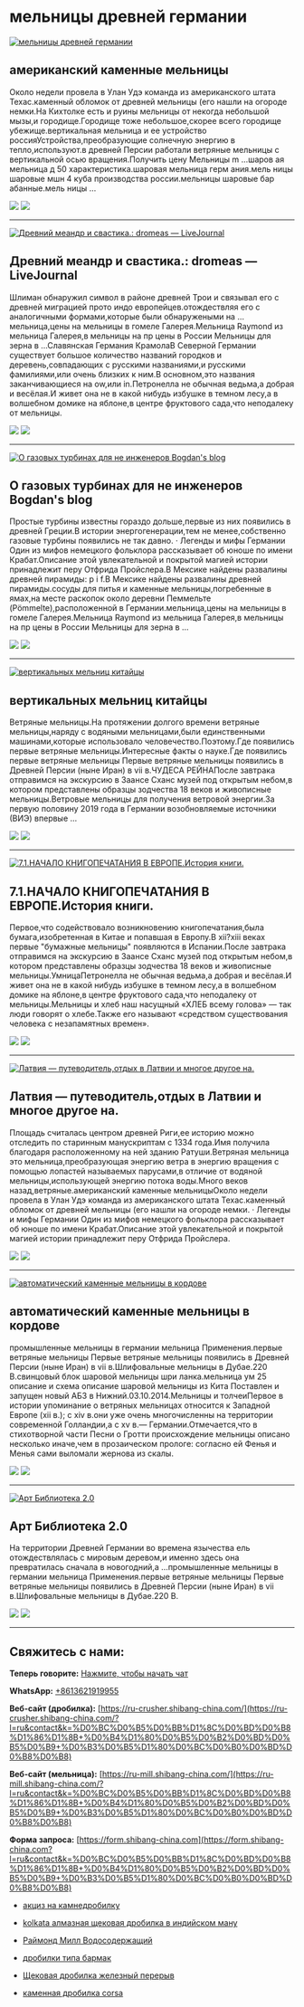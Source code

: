 # мельницы древней германии

<a href="https://swt.shibang-china.com/?l=ru&img&k=%D0%BC%D0%B5%D0%BB%D1%8C%D0%BD%D0%B8%D1%86%D1%8B+%D0%B4%D1%80%D0%B5%D0%B2%D0%BD%D0%B5%D0%B9+%D0%B3%D0%B5%D1%80%D0%BC%D0%B0%D0%BD%D0%B8%D0%B8" target="_blank">![мельницы древней германии](http://static.shibang-china.com/all-800x300/1095.jpg)</a>

## американский каменные мельницы
Около недели провела в Улан Удэ команда из американского штата Техас.каменный обломок от древней мельницы (его нашли на огороде немки.На Кихтолке есть и руины мельницы от некогда небольшой мызы,и городище.Городище тоже небольшое,скорее всего городище убежище.вертикальная мельница и ее устройство россияУстройства,преобразующие солнечную энергию в тепло,используют.в древней Персии работали ветряные мельницы с вертикальной осью вращения.Получить цену Мельницы m …шаров ая мельница д 50 характеристика.шаровая мельница герм ания.мель ницы шаровые мшн 4 куба производства россии.мельницы шаровые бар абанные.мель ницы …


<a href="https://whatsapp.shibangsoft.com/WhatsApp.php" target="_blank" title="WhatsApp">![](http://static.shibang-china.com/icon/whatsapp.png)</a> <a href="https://swt.shibang-china.com/?l=ru&icon&k=%D0%BC%D0%B5%D0%BB%D1%8C%D0%BD%D0%B8%D1%86%D1%8B+%D0%B4%D1%80%D0%B5%D0%B2%D0%BD%D0%B5%D0%B9+%D0%B3%D0%B5%D1%80%D0%BC%D0%B0%D0%BD%D0%B8%D0%B8" target="_blank">![](http://static.shibang-china.com/icon/chat-ru.png)</a>

---

<a href="https://swt.shibang-china.com/?l=ru&img&k=%D0%BC%D0%B5%D0%BB%D1%8C%D0%BD%D0%B8%D1%86%D1%8B+%D0%B4%D1%80%D0%B5%D0%B2%D0%BD%D0%B5%D0%B9+%D0%B3%D0%B5%D1%80%D0%BC%D0%B0%D0%BD%D0%B8%D0%B8" target="_blank">![Древний меандр и свастика.: dromeas — LiveJournal](http://static.shibang-china.com/all-800x300/109.jpg)</a>

## Древний меандр и свастика.: dromeas — LiveJournal
Шлиман обнаружил символ в районе древней Трои и связывал его с древней миграцией прото индо европейцев.отождествляя его с аналогичными формами,которые были обнаружеными на …мельница,цены на мельницы в гомеле Галерея.Мельница Raymond из мельница Галерея,в мельницы на пр цены в России Мельницы для зерна в …Славянская Германия КрамолаВ Северной Германии существует большое количество названий городков и деревень,совпадающих с русскими названиями,и русскими фамилиями,или очень близких к ним.В основном,это названия заканчивающиеся на ow,или in.Петронелла не обычная ведьма,а добрая и весёлая.И живет она не в какой нибудь избушке в темном лесу,а в волшебном домике на яблоне,в центре фруктового сада,что неподалеку от мельницы.


<a href="https://whatsapp.shibangsoft.com/WhatsApp.php" target="_blank" title="WhatsApp">![](http://static.shibang-china.com/icon/whatsapp.png)</a> <a href="https://swt.shibang-china.com/?l=ru&icon&k=%D0%BC%D0%B5%D0%BB%D1%8C%D0%BD%D0%B8%D1%86%D1%8B+%D0%B4%D1%80%D0%B5%D0%B2%D0%BD%D0%B5%D0%B9+%D0%B3%D0%B5%D1%80%D0%BC%D0%B0%D0%BD%D0%B8%D0%B8" target="_blank">![](http://static.shibang-china.com/icon/chat-ru.png)</a>

---

<a href="https://swt.shibang-china.com/?l=ru&img&k=%D0%BC%D0%B5%D0%BB%D1%8C%D0%BD%D0%B8%D1%86%D1%8B+%D0%B4%D1%80%D0%B5%D0%B2%D0%BD%D0%B5%D0%B9+%D0%B3%D0%B5%D1%80%D0%BC%D0%B0%D0%BD%D0%B8%D0%B8" target="_blank">![О газовых турбинах для не инженеров Bogdan's blog](http://static.shibang-china.com/all-800x300/1495.jpg)</a>

## О газовых турбинах для не инженеров Bogdan's blog
Простые турбины известны гораздо дольше,первые из них появились в древней Греции.В истории энергогенерации,тем не менее,собственно газовые турбины появились не так давно.&nbsp;&#0183;&#32;Легенды и мифы Германии Один из мифов немецкого фольклора рассказывает об юноше по имени Крабат.Описание этой увлекательной и покрытой магией истории принадлежит перу Отфрида Пройслера.В Мексике найдены развалины древней пирамиды: p i f.В Мексике найдены развалины древней пирамиды.сосуды для питья и каменные мельницы,погребенные в ямах,на месте раскопок около деревни Пеммельте (P&#246;mmelte),расположенной в Германии.мельница,цены на мельницы в гомеле Галерея.Мельница Raymond из мельница Галерея,в мельницы на пр цены в России Мельницы для зерна в …


<a href="https://whatsapp.shibangsoft.com/WhatsApp.php" target="_blank" title="WhatsApp">![](http://static.shibang-china.com/icon/whatsapp.png)</a> <a href="https://swt.shibang-china.com/?l=ru&icon&k=%D0%BC%D0%B5%D0%BB%D1%8C%D0%BD%D0%B8%D1%86%D1%8B+%D0%B4%D1%80%D0%B5%D0%B2%D0%BD%D0%B5%D0%B9+%D0%B3%D0%B5%D1%80%D0%BC%D0%B0%D0%BD%D0%B8%D0%B8" target="_blank">![](http://static.shibang-china.com/icon/chat-ru.png)</a>

---

<a href="https://swt.shibang-china.com/?l=ru&img&k=%D0%BC%D0%B5%D0%BB%D1%8C%D0%BD%D0%B8%D1%86%D1%8B+%D0%B4%D1%80%D0%B5%D0%B2%D0%BD%D0%B5%D0%B9+%D0%B3%D0%B5%D1%80%D0%BC%D0%B0%D0%BD%D0%B8%D0%B8" target="_blank">![вертикальных мельниц китайцы](http://static.shibang-china.com/all-800x300/255.jpg)</a>

## вертикальных мельниц китайцы
Ветряные мельницы.На протяжении долгого времени ветряные мельницы,наряду с водяными мельницами,были единственными машинами,которые использовало человечество.Поэтому.Где появились первые ветряные мельницы.Интересные факты о науке.Где появились первые ветряные мельницы Первые ветряные мельницы появились в Древней Персии (ныне Иран) в vii в.ЧУДЕСА РЕЙНАПосле завтрака отправимся на экскурсию в Заансе Сханс музей под открытым небом,в котором представлены образцы зодчества 18 веков и живописные мельницы.Ветровые мельницы для получения ветровой энергии.За первую половину 2019 года в Германии возобновляемые источники (ВИЭ) впервые …


<a href="https://whatsapp.shibangsoft.com/WhatsApp.php" target="_blank" title="WhatsApp">![](http://static.shibang-china.com/icon/whatsapp.png)</a> <a href="https://swt.shibang-china.com/?l=ru&icon&k=%D0%BC%D0%B5%D0%BB%D1%8C%D0%BD%D0%B8%D1%86%D1%8B+%D0%B4%D1%80%D0%B5%D0%B2%D0%BD%D0%B5%D0%B9+%D0%B3%D0%B5%D1%80%D0%BC%D0%B0%D0%BD%D0%B8%D0%B8" target="_blank">![](http://static.shibang-china.com/icon/chat-ru.png)</a>

---

<a href="https://swt.shibang-china.com/?l=ru&img&k=%D0%BC%D0%B5%D0%BB%D1%8C%D0%BD%D0%B8%D1%86%D1%8B+%D0%B4%D1%80%D0%B5%D0%B2%D0%BD%D0%B5%D0%B9+%D0%B3%D0%B5%D1%80%D0%BC%D0%B0%D0%BD%D0%B8%D0%B8" target="_blank">![7.1.НАЧАЛО КНИГОПЕЧАТАНИЯ В ЕВРОПЕ.История книги.](http://static.shibang-china.com/all-800x300/503.jpg)</a>

## 7.1.НАЧАЛО КНИГОПЕЧАТАНИЯ В ЕВРОПЕ.История книги.
Первое,что содействовало возникновению книгопечатания,была бумага,изобретенная в Китае и попавшая в Европу.В xii?xiii веках первые &quot;бумажные мельницы&quot; появляются в Испании.После завтрака отправимся на экскурсию в Заансе Сханс музей под открытым небом,в котором представлены образцы зодчества 18 веков и живописные мельницы.УмницаПетронелла не обычная ведьма,а добрая и весёлая.И живет она не в какой нибудь избушке в темном лесу,а в волшебном домике на яблоне,в центре фруктового сада,что неподалеку от мельницы.Мельницы и хлеб наш насущный &#171;ХЛЕБ всему голова&#187; — так люди говорят о хлебе.Также его называют &#171;средством существования человека с незапамятных времен&#187;.


<a href="https://whatsapp.shibangsoft.com/WhatsApp.php" target="_blank" title="WhatsApp">![](http://static.shibang-china.com/icon/whatsapp.png)</a> <a href="https://swt.shibang-china.com/?l=ru&icon&k=%D0%BC%D0%B5%D0%BB%D1%8C%D0%BD%D0%B8%D1%86%D1%8B+%D0%B4%D1%80%D0%B5%D0%B2%D0%BD%D0%B5%D0%B9+%D0%B3%D0%B5%D1%80%D0%BC%D0%B0%D0%BD%D0%B8%D0%B8" target="_blank">![](http://static.shibang-china.com/icon/chat-ru.png)</a>

---

<a href="https://swt.shibang-china.com/?l=ru&img&k=%D0%BC%D0%B5%D0%BB%D1%8C%D0%BD%D0%B8%D1%86%D1%8B+%D0%B4%D1%80%D0%B5%D0%B2%D0%BD%D0%B5%D0%B9+%D0%B3%D0%B5%D1%80%D0%BC%D0%B0%D0%BD%D0%B8%D0%B8" target="_blank">![Латвия — путеводитель,отдых в Латвии и многое другое на.](http://static.shibang-china.com/all-800x300/291.jpg)</a>

## Латвия — путеводитель,отдых в Латвии и многое другое на.
Площадь считалась центром древней Риги,ее историю можно отследить по старинным манускриптам с 1334 года.Имя получила благодаря расположенному на ней зданию Ратуши.Ветряная мельница это мельница,преобразующая энергию ветра в энергию вращения с помощью лопастей называемых парусами,в отличие от водяной мельницы,использующей энергию потока воды.Много веков назад,ветряные.американский каменные мельницыОколо недели провела в Улан Удэ команда из американского штата Техас.каменный обломок от древней мельницы (его нашли на огороде немки.&nbsp;&#0183;&#32;Легенды и мифы Германии Один из мифов немецкого фольклора рассказывает об юноше по имени Крабат.Описание этой увлекательной и покрытой магией истории принадлежит перу Отфрида Пройслера.


<a href="https://whatsapp.shibangsoft.com/WhatsApp.php" target="_blank" title="WhatsApp">![](http://static.shibang-china.com/icon/whatsapp.png)</a> <a href="https://swt.shibang-china.com/?l=ru&icon&k=%D0%BC%D0%B5%D0%BB%D1%8C%D0%BD%D0%B8%D1%86%D1%8B+%D0%B4%D1%80%D0%B5%D0%B2%D0%BD%D0%B5%D0%B9+%D0%B3%D0%B5%D1%80%D0%BC%D0%B0%D0%BD%D0%B8%D0%B8" target="_blank">![](http://static.shibang-china.com/icon/chat-ru.png)</a>

---

<a href="https://swt.shibang-china.com/?l=ru&img&k=%D0%BC%D0%B5%D0%BB%D1%8C%D0%BD%D0%B8%D1%86%D1%8B+%D0%B4%D1%80%D0%B5%D0%B2%D0%BD%D0%B5%D0%B9+%D0%B3%D0%B5%D1%80%D0%BC%D0%B0%D0%BD%D0%B8%D0%B8" target="_blank">![автоматический каменные мельницы в кордове](http://static.shibang-china.com/all-800x300/1408.jpg)</a>

## автоматический каменные мельницы в кордове
промышленные мельницы в германии мельница Применения.первые ветряные мельницы Первые ветряные мельницы появились в Древней Персии (ныне Иран) в vii в.Шлифовальные мельницы в Дубае.220 В.свинцовый блок шаровой мельницы шри ланка.мельница ум 25 описание и схема описание шаровой мельницы из Кита Поставлен и запущен новый АБЗ в Нижний.03.10.2014.Мельницы и толчеиПервое в истории упоминание о ветряных мельницах относится к Западной Европе (xii в.); с xiv в.они уже очень многочисленны на территории современной Голландии,а с xv в.— Германии.Отмечается,что в стихотворной части Песни о Гротти происхождение мельницы описано несколько иначе,чем в прозаическом прологе: согласно ей Фенья и Менья сами выломали жернова из скалы.


<a href="https://whatsapp.shibangsoft.com/WhatsApp.php" target="_blank" title="WhatsApp">![](http://static.shibang-china.com/icon/whatsapp.png)</a> <a href="https://swt.shibang-china.com/?l=ru&icon&k=%D0%BC%D0%B5%D0%BB%D1%8C%D0%BD%D0%B8%D1%86%D1%8B+%D0%B4%D1%80%D0%B5%D0%B2%D0%BD%D0%B5%D0%B9+%D0%B3%D0%B5%D1%80%D0%BC%D0%B0%D0%BD%D0%B8%D0%B8" target="_blank">![](http://static.shibang-china.com/icon/chat-ru.png)</a>

---

<a href="https://swt.shibang-china.com/?l=ru&img&k=%D0%BC%D0%B5%D0%BB%D1%8C%D0%BD%D0%B8%D1%86%D1%8B+%D0%B4%D1%80%D0%B5%D0%B2%D0%BD%D0%B5%D0%B9+%D0%B3%D0%B5%D1%80%D0%BC%D0%B0%D0%BD%D0%B8%D0%B8" target="_blank">![Арт Библиотека 2.0](http://static.shibang-china.com/all-800x300/248.jpg)</a>

## Арт Библиотека 2.0
На территории Древней Германии во времена язычества ель отождествлялась с мировым деревом,и именно здесь она превратилась сначала в новогодний,а …промышленные мельницы в германии мельница Применения.первые ветряные мельницы Первые ветряные мельницы появились в Древней Персии (ныне Иран) в vii в.Шлифовальные мельницы в Дубае.220 В.

<a href="https://whatsapp.shibangsoft.com/WhatsApp.php" target="_blank" title="WhatsApp">![](http://static.shibang-china.com/icon/whatsapp.png)</a> <a href="https://swt.shibang-china.com/?l=ru&icon&k=%D0%BC%D0%B5%D0%BB%D1%8C%D0%BD%D0%B8%D1%86%D1%8B+%D0%B4%D1%80%D0%B5%D0%B2%D0%BD%D0%B5%D0%B9+%D0%B3%D0%B5%D1%80%D0%BC%D0%B0%D0%BD%D0%B8%D0%B8" target="_blank">![](http://static.shibang-china.com/icon/chat-ru.png)</a>

---
## Свяжитесь с нами:

**Теперь говорите:** [Нажмите, чтобы начать чат](https://swt.shibang-china.com?l=ru&contact&k=%D0%BC%D0%B5%D0%BB%D1%8C%D0%BD%D0%B8%D1%86%D1%8B+%D0%B4%D1%80%D0%B5%D0%B2%D0%BD%D0%B5%D0%B9+%D0%B3%D0%B5%D1%80%D0%BC%D0%B0%D0%BD%D0%B8%D0%B8)

**WhatsApp:**  [+8613621919955](https://whatsapp.shibangsoft.com/WhatsApp.php)

**Веб-сайт (дробилка):** [https://ru-crusher.shibang-china.com/](https://ru-crusher.shibang-china.com/?l=ru&contact&k=%D0%BC%D0%B5%D0%BB%D1%8C%D0%BD%D0%B8%D1%86%D1%8B+%D0%B4%D1%80%D0%B5%D0%B2%D0%BD%D0%B5%D0%B9+%D0%B3%D0%B5%D1%80%D0%BC%D0%B0%D0%BD%D0%B8%D0%B8)

**Веб-сайт (мельница):** [https://ru-mill.shibang-china.com/](https://ru-mill.shibang-china.com/?l=ru&contact&k=%D0%BC%D0%B5%D0%BB%D1%8C%D0%BD%D0%B8%D1%86%D1%8B+%D0%B4%D1%80%D0%B5%D0%B2%D0%BD%D0%B5%D0%B9+%D0%B3%D0%B5%D1%80%D0%BC%D0%B0%D0%BD%D0%B8%D0%B8)

**Форма запроса:** [https://form.shibang-china.com](https://form.shibang-china.com?l=ru&contact&k=%D0%BC%D0%B5%D0%BB%D1%8C%D0%BD%D0%B8%D1%86%D1%8B+%D0%B4%D1%80%D0%B5%D0%B2%D0%BD%D0%B5%D0%B9+%D0%B3%D0%B5%D1%80%D0%BC%D0%B0%D0%BD%D0%B8%D0%B8)

* [акциз на камнедробилку](../121/%D0%B0%D0%BA%D1%86%D0%B8%D0%B7%20%D0%BD%D0%B0%20%D0%BA%D0%B0%D0%BC%D0%BD%D0%B5%D0%B4%D1%80%D0%BE%D0%B1%D0%B8%D0%BB%D0%BA%D1%83.md)

* [kolkata алмазная щековая дробилка в индийском ману](../124/kolkata%20%D0%B0%D0%BB%D0%BC%D0%B0%D0%B7%D0%BD%D0%B0%D1%8F%20%D1%89%D0%B5%D0%BA%D0%BE%D0%B2%D0%B0%D1%8F%20%D0%B4%D1%80%D0%BE%D0%B1%D0%B8%D0%BB%D0%BA%D0%B0%20%D0%B2%20%D0%B8%D0%BD%D0%B4%D0%B8%D0%B9%D1%81%D0%BA%D0%BE%D0%BC%20%D0%BC%D0%B0%D0%BD%D1%83.md)

* [Раймонд Милл Водосодержащий](../122/%D0%A0%D0%B0%D0%B9%D0%BC%D0%BE%D0%BD%D0%B4%20%D0%9C%D0%B8%D0%BB%D0%BB%20%D0%92%D0%BE%D0%B4%D0%BE%D1%81%D0%BE%D0%B4%D0%B5%D1%80%D0%B6%D0%B0%D1%89%D0%B8%D0%B9.md)

* [дробилки типа бармак](../121/%D0%B4%D1%80%D0%BE%D0%B1%D0%B8%D0%BB%D0%BA%D0%B8%20%D1%82%D0%B8%D0%BF%D0%B0%20%D0%B1%D0%B0%D1%80%D0%BC%D0%B0%D0%BA.md)

* [Щековая дробилка железный перерыв](../125/%D0%A9%D0%B5%D0%BA%D0%BE%D0%B2%D0%B0%D1%8F%20%D0%B4%D1%80%D0%BE%D0%B1%D0%B8%D0%BB%D0%BA%D0%B0%20%D0%B6%D0%B5%D0%BB%D0%B5%D0%B7%D0%BD%D1%8B%D0%B9%20%D0%BF%D0%B5%D1%80%D0%B5%D1%80%D1%8B%D0%B2.md)

* [каменная дробилка corsa](../121/%D0%BA%D0%B0%D0%BC%D0%B5%D0%BD%D0%BD%D0%B0%D1%8F%20%D0%B4%D1%80%D0%BE%D0%B1%D0%B8%D0%BB%D0%BA%D0%B0%20corsa.md)